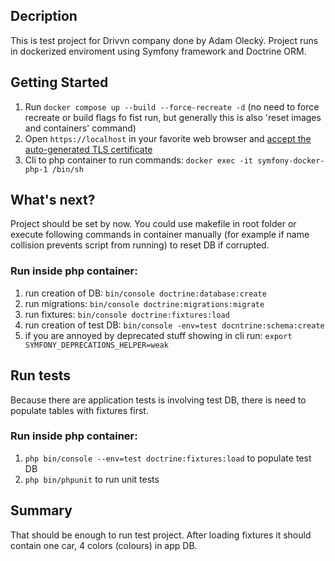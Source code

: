 ## Decription
This is test project for Drivvn company done by Adam Olecký. Project runs in dockerized enviroment using Symfony framework and Doctrine ORM.

## Getting Started

1. Run `docker compose up --build --force-recreate -d` (no need to force recreate or build flags fo fist run, but generally this is also 'reset images and containers' command)
2. Open `https://localhost` in your favorite web browser and [accept the auto-generated TLS certificate](https://stackoverflow.com/a/15076602/1352334)
3. Cli to php container to run commands: `docker exec -it symfony-docker-php-1 /bin/sh`

## What's next?

Project should be set by now. You could use makefile in root folder or execute following commands in container manually (for example if name collision prevents script from running) to reset DB if corrupted. 

### Run inside php container:
1. run creation of DB: `bin/console doctrine:database:create`
2. run migrations: `bin/console doctrine:migrations:migrate`
3. run fixtures: `bin/console doctrine:fixtures:load`
4. run creation of test DB: `bin/console -env=test docntrine:schema:create`
5. if you are annoyed by deprecated stuff showing in cli run: `export SYMFONY_DEPRECATIONS_HELPER=weak`

## Run tests

Because there are application tests is involving test DB, there is need to populate tables with fixtures first.

### Run inside php container:
1. `php bin/console --env=test doctrine:fixtures:load` to populate test DB
2. `php bin/phpunit` to run unit tests

##

## Summary
That should be enough to run test project. After loading fixtures it should contain one car, 4 colors (colours) in app DB. 

